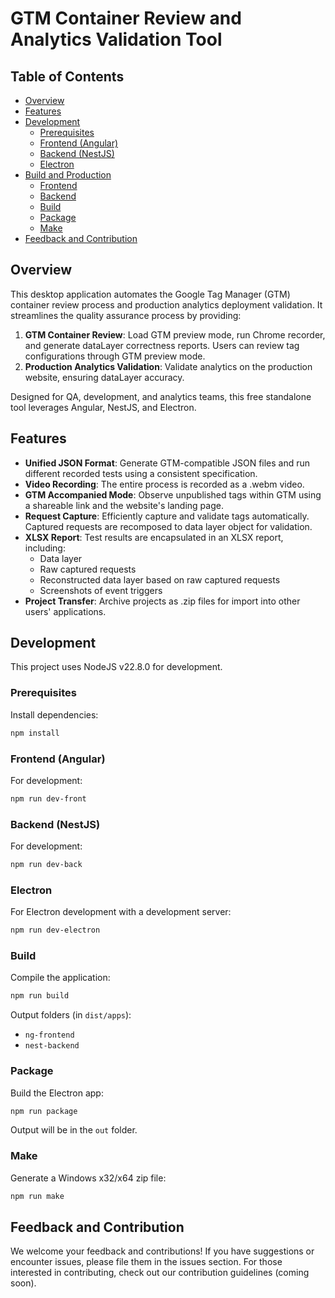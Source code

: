 # GTM Container Review and Analytics Validation Tool

## Table of Contents

- [Overview](#overview)
- [Features](#features)
- [Development](#development)
  - [Prerequisites](#prerequisites)
  - [Frontend (Angular)](#frontend-angular)
  - [Backend (NestJS)](#backend-nestjs)
  - [Electron](#electron)
- [Build and Production](#build-and-production)
  - [Frontend](#frontend)
  - [Backend](#backend)
  - [Build](#build)
  - [Package](#package)
  - [Make](#make)
- [Feedback and Contribution](#feedback-and-contribution)

## Overview

This desktop application automates the Google Tag Manager (GTM) container review process and production analytics deployment validation. It streamlines the quality assurance process by providing:

1. **GTM Container Review**: Load GTM preview mode, run Chrome recorder, and generate dataLayer correctness reports. Users can review tag configurations through GTM preview mode.
2. **Production Analytics Validation**: Validate analytics on the production website, ensuring dataLayer accuracy.

Designed for QA, development, and analytics teams, this free standalone tool leverages Angular, NestJS, and Electron.

## Features

- **Unified JSON Format**: Generate GTM-compatible JSON files and run different recorded tests using a consistent specification.
- **Video Recording**: The entire process is recorded as a .webm video.
- **GTM Accompanied Mode**: Observe unpublished tags within GTM using a shareable link and the website's landing page.
- **Request Capture**: Efficiently capture and validate tags automatically. Captured requests are recomposed to data layer object for validation.
- **XLSX Report**: Test results are encapsulated in an XLSX report, including:
  - Data layer
  - Raw captured requests
  - Reconstructed data layer based on raw captured requests
  - Screenshots of event triggers
- **Project Transfer**: Archive projects as .zip files for import into other users' applications.

## Development

This project uses NodeJS v22.8.0 for development.

### Prerequisites

Install dependencies:

```bash
npm install
```

### Frontend (Angular)

For development:

```bash
npm run dev-front
```

### Backend (NestJS)

For development:

```bash
npm run dev-back
```

### Electron

For Electron development with a development server:

```bash
npm run dev-electron
```

### Build

Compile the application:

```bash
npm run build
```

Output folders (in `dist/apps`):

- `ng-frontend`
- `nest-backend`

### Package

Build the Electron app:

```bash
npm run package
```

Output will be in the `out` folder.

### Make

Generate a Windows x32/x64 zip file:

```bash
npm run make
```

## Feedback and Contribution

We welcome your feedback and contributions! If you have suggestions or encounter issues, please file them in the issues section. For those interested in contributing, check out our contribution guidelines (coming soon).
